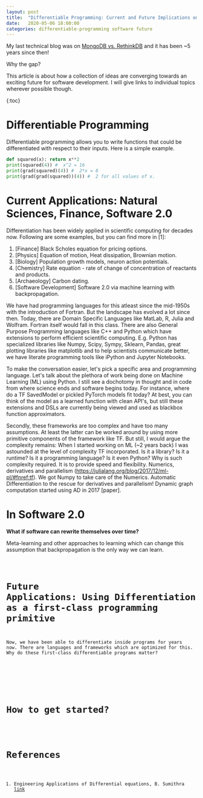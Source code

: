 ```yaml
---
layout: post
title:  "Differentiable Programming: Current and Future Implications on Software Development"
date:   2020-05-06 18:00:00
categories: differentiable-programming software future
---
```


My last technical blog was on [MongoDB vs. RethinkDB](https://ntvita.com/2015/06/04/mongo-vs-rethink.html) and it has been ~5 years since then!

Why the gap?

This article is about how a collection of ideas are converging towards an exciting future for software development. I will give links to individual topics wherever possible though.

{:toc}

# Differentiable Programming

Differentiable programming allows you to write functions that could be differentiated with respect to their inputs. Here is a simple example.

```python
def squared(x): return x**2
print(squared(4)) #  x^2 = 16
print(grad(squared)(4)) #  2*x = 8
print(grad(grad(squared))(4)) #  2 for all values of x.
```

# Current Applications: Natural Sciences, Finance, Software 2.0

Differentiation has been widely applied in scientific computing for decades now. Following are some examples, but you can find more in [1]:
1. [Finance] Black Scholes equation for pricing options.
2. [Physics] Equation of motion, Heat dissipation, Brownian motion.
3. [Biology] Population growth models, neuron action potentials.
4. [Chemistry] Rate equation - rate of change of concentration of reactants and products.
5. [Archaeology] Carbon dating.
6. [Software Development] Software 2.0 via machine learning with backpropagation.

We have had programming languages for this atleast since the mid-1950s with the introduction of Fortran. But the landscape has evolved a lot since then. Today, there are Domain Specific Languages like MatLab, R, Julia and Wolfram. Fortran itself would fall in this class. There are also General Purpose Programming languages like C++ and Python which have extensions to perform efficient scientific computing. E.g. Python has specialized libraries like Numpy, Scipy, Sympy, Sklearn, Pandas, great plotting libraries like matplotlib and to help scientists communicate better, we have literate programming tools like iPython and Jupyter Notebooks.

To make the conversation easier, let's pick a specific area and programming language. Let's talk about the plethora of work being done on Machine Learning (ML) using Python. I still see a dochotomy in thought and in code from where science ends and software begins today. For instance, where do a TF SavedModel or pickled PyTorch models fit today? At best, you can think of the model as a learned function with clean API's, but still these extensions and DSLs are currently being viewed and used as blackbox function approximators.

Secondly, these frameworks are too complex and have too many assumptions. At least the latter can be worked around by using more primitive components of the framework like TF. But still, I would argue the complexity remains: When I started working on ML (~2 years back) I was astounded at the level of complexity TF incorporated. Is it a library? Is it a runtime? Is it a programming language? Is it even Python? Why is such complexity required. It is to provide speed and flexibility. Numerics, derivatives and parallelism (https://julialang.org/blog/2017/12/ml-pl/#fnref:tf). We got Numpy to take care of the Numerics. Automatic Differentiation to the rescue for derivatives and parallelism! Dynamic graph computation started using AD in 2017 [paper].


<JIT graph>

# In Software 2.0

**What if software can rewrite themselves over time?**

Meta-learning and other approaches to learning which can change this assumption that backpropagation is the only way we can learn.

<code snippet>

# Future Applications: Using Differentiation as a first-class programming primitive

Now, we have been able to differentiate inside programs for years now. There are languages and frameworks which are optimized for this. Why do these first-class differentiable programs matter?

<plot of thread vs request per second>

<Differentiate my bread toaster>
<More advanced examples using physics engine>

# How to get started?

<conclusion>

# References

1. Engineering Applications of Differential
equations, B. Sumithra [link](https://www.ijaiem.org/Volume6Issue7/IJAIEM-2017-07-13-30.pdf)
